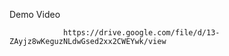 Demo Video



                https://drive.google.com/file/d/13-ZAyjz8wKeguzNLdwGsed2xx2CWEYwk/view
